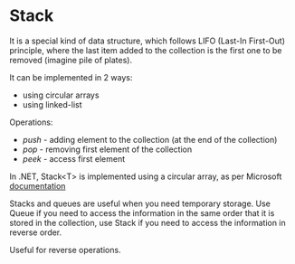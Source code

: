 # Stack
It is a special kind of data structure, which follows LIFO (Last-In First-Out) principle, where the last item added to the collection is the first one to be removed (imagine pile of plates).

It can be implemented in 2 ways:
- using circular arrays
- using linked-list


Operations:
- *push* - adding element to the collection (at the end of the collection)
- *pop* - removing first element of the collection
- *peek* - access first element



In .NET, Stack\<T\>  is implemented using a circular array, as per Microsoft [documentation](https://learn.microsoft.com/en-us/dotnet/api/system.collections.generic.stack-1?view=net-8.0)

Stacks and queues are useful when you need temporary storage. 
Use Queue if you need to access the information in the same order that it is stored in the collection, use Stack if you need to access the information in reverse order.

Useful for reverse operations.
